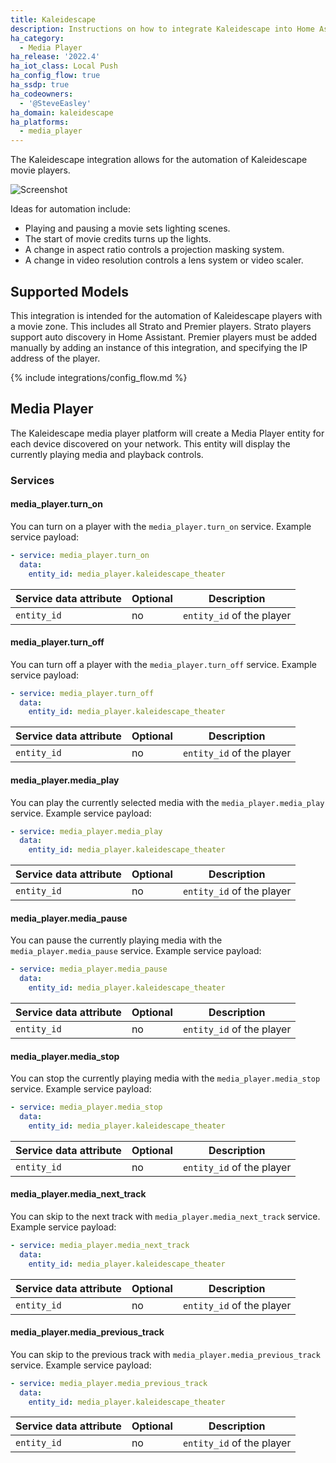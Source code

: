 ```yaml
---
title: Kaleidescape
description: Instructions on how to integrate Kaleidescape into Home Assistant.
ha_category:
  - Media Player
ha_release: '2022.4'
ha_iot_class: Local Push
ha_config_flow: true
ha_ssdp: true
ha_codeowners:
  - '@SteveEasley'
ha_domain: kaleidescape
ha_platforms:
  - media_player
---
```


The Kaleidescape integration allows for the automation of Kaleidescape movie players.

![Screenshot](/images/integrations/kaleidescape/media_player.png)

Ideas for automation include:

- Playing and pausing a movie sets lighting scenes.
- The start of movie credits turns up the lights.
- A change in aspect ratio controls a projection masking system.
- A change in video resolution controls a lens system or video scaler.

## Supported Models

This integration is intended for the automation of Kaleidescape players with a movie zone. This includes all Strato and Premier players. Strato players support auto discovery in Home Assistant. Premier players must be added manually by adding an instance of this integration, and specifying the IP address of the player.

{% include integrations/config_flow.md %}

## Media Player

The Kaleidescape media player platform will create a Media Player entity for each device discovered on your network. This entity will display the currently playing media and playback controls.

### Services

#### media_player.turn_on

You can turn on a player with the `media_player.turn_on` service. Example service payload:

```yaml
- service: media_player.turn_on
  data:
    entity_id: media_player.kaleidescape_theater
```

| Service data attribute | Optional | Description |
| ---------------------- | -------- | ----------- |
| `entity_id`            | no      |  `entity_id` of the player

#### media_player.turn_off

You can turn off a player with the `media_player.turn_off` service. Example service payload:

```yaml
- service: media_player.turn_off
  data:
    entity_id: media_player.kaleidescape_theater
```

| Service data attribute | Optional | Description |
| ---------------------- | -------- | ----------- |
| `entity_id`            | no       |  `entity_id` of the player

#### media_player.media_play

You can play the currently selected media with the `media_player.media_play` service. Example service payload:

```yaml
- service: media_player.media_play
  data:
    entity_id: media_player.kaleidescape_theater
```

| Service data attribute | Optional | Description |
| ---------------------- | -------- | ----------- |
| `entity_id`            | no       |  `entity_id` of the player

#### media_player.media_pause

You can pause the currently playing media with the `media_player.media_pause` service. Example service payload:

```yaml
- service: media_player.media_pause
  data:
    entity_id: media_player.kaleidescape_theater
```

| Service data attribute | Optional | Description |
| ---------------------- | -------- | ----------- |
| `entity_id`            | no       |  `entity_id` of the player

#### media_player.media_stop

You can stop the currently playing media with the `media_player.media_stop` service. Example service payload:

```yaml
- service: media_player.media_stop
  data:
    entity_id: media_player.kaleidescape_theater
```

| Service data attribute | Optional | Description |
| ---------------------- | -------- | ----------- |
| `entity_id`            | no       |  `entity_id` of the player

#### media_player.media_next_track

You can skip to the next track with `media_player.media_next_track` service. Example service payload:

```yaml
- service: media_player.media_next_track
  data:
    entity_id: media_player.kaleidescape_theater
```

| Service data attribute | Optional | Description |
| ---------------------- | -------- | ----------- |
| `entity_id`            | no       |  `entity_id` of the player

#### media_player.media_previous_track

You can skip to the previous track with `media_player.media_previous_track` service. Example service payload:

```yaml
- service: media_player.media_previous_track
  data:
    entity_id: media_player.kaleidescape_theater
```

| Service data attribute | Optional | Description |
| ---------------------- | -------- | ----------- |
| `entity_id`            | no       |  `entity_id` of the player

